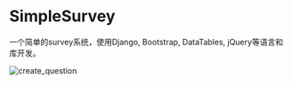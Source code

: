 # SimpleSurvey
一个简单的survey系统，使用Django, Bootstrap, DataTables, jQuery等语言和库开发。

![create_question](https://raw.githubusercontent.com/xshen1898/SimpleSurvey/master/survey/static/images/create_question.png "create_question")
